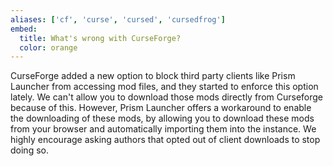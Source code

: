 ```yaml
---
aliases: ['cf', 'curse', 'cursed', 'cursedfrog']
embed:
  title: What's wrong with CurseForge?
  color: orange
---
```


CurseForge added a new option to block third party clients like Prism Launcher from accessing mod files, and they started to enforce this option lately. We can't allow you to download those mods directly from Curseforge because of this. However, Prism Launcher offers a workaround to enable the downloading of these mods, by allowing you to download these mods from your browser and automatically importing them into the instance. We highly encourage asking authors that opted out of client downloads to stop doing so.